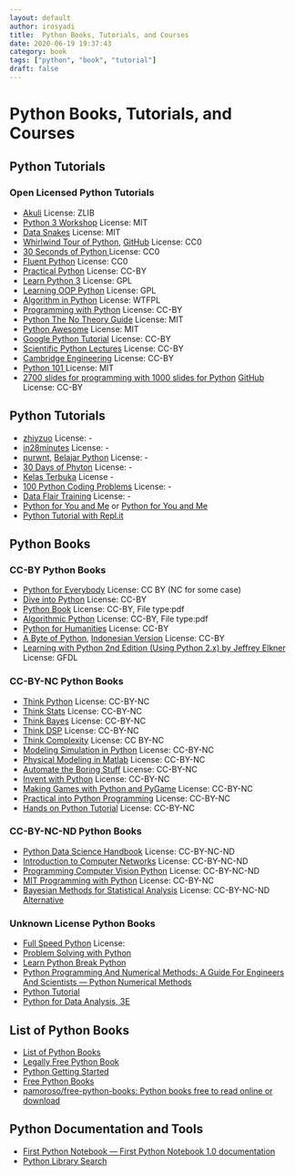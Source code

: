 ```yaml
---
layout: default
author: irosyadi
title:  Python Books, Tutorials, and Courses
date: 2020-06-19 19:37:43
category: book
tags: ["python", "book", "tutorial"]
draft: false
---
```


# Python Books, Tutorials, and Courses

## Python Tutorials

### Open Licensed Python Tutorials
- [Akuli](https://github.com/Akuli/python-tutorial) License: ZLIB
- [Python 3 Workshop](https://github.com/ishpreet-singh/python3-workshop) License: MIT
- [Data Snakes](https://github.com/datasnakes/python-hands-on-tutorial) License: MIT
- [Whirlwind Tour of Python](https://nbviewer.jupyter.org/github/jakevdp/WhirlwindTourOfPython/blob/master/Index.ipynb), [GitHub](https://github.com/jakevdp/WhirlwindTourOfPython) License: CC0
- [30 Seconds of Python ](https://github.com/30-seconds/30-seconds-of-python) License: CC0
- [Fluent Python](https://github.com/cundi/fluent-python) License: CC0
- [Practical Python](https://github.com/dabeaz-course/practical-python) License: CC-BY
- [Learn Python 3](https://github.com/michaelliao/learn-python3) License: GPL
- [Learning OOP Python](https://github.com/josharsh/Learning-Object-Oriented-Python) License: GPL
- [Algorithm in Python](https://github.com/prakhar1989/Algorithms) License: WTFPL
- [Programming with Python](https://swcarpentry.github.io/python-novice-inflammation/index.html) License: CC-BY
- [Python The No Theory Guide](https://github.com/iArunava/Python-TheNoTheoryGuide) License: MIT
- [Python Awesome](https://github.com/gautam1858/python-awesome) License: MIT
- [Google Python Tutorial](https://developers.google.com/edu/python/) License: CC-BY
- [Scientific Python Lectures](https://github.com/jrjohansson/scientific-python-lectures) License: CC-BY
- [Cambridge Engineering](https://github.com/CambridgeEngineering/PartIA-Computing-Michaelmas) License: CC-BY
- [Python 101 ](https://www.davekuhlman.org/python_101.html) License: MIT
- [2700 slides for programming with 1000 slides for Python](https://marko-knoebl.github.io/slides/) [GitHub](https://github.com/marko-knoebl/slides) License: CC-BY

## Python Tutorials
- [zhiyzuo](https://github.com/zhiyzuo/python-tutorial) License: -
- [in28minutes](https://github.com/in28minutes/python-tutorial-for-beginners) License: -
- [purwnt](https://github.com/purwnt/Belajarpython), [Belajar Python](https://github.com/belajarpythoncom/belajarpython.com/tree/master/tutorials) License: -
- [30 Days of Phyton](https://github.com/codingforentrepreneurs/30-Days-of-Python) License: -
- [Kelas Terbuka](https://github.com/kelasterbuka) License -
- [100 Python Coding Problems](https://github.com/ProgrammingHero1/100-plus-python-coding-problems-with-solutions) License: -
- [Data Flair Training](https://data-flair.training/blogs/python-tutorials-home/) License: -
- [Python for You and Me](https://pymbook.readthedocs.io/en/py3/) or [Python for You and Me](https://pymbook.readthedocs.io/en/latest/)
- [Python Tutorial with Repl.it](https://www.codewithrepl.it/)

## Python Books

### CC-BY Python Books
- [Python for Everybody](https://www.py4e.com/book) License: CC BY (NC for some case)
- [Dive into Python](https://diveintopython3.problemsolving.io/) License: CC-BY
- [Python Book](https://goalkicker.com/PythonBook/) License: CC-BY, File type:pdf
- [Algorithmic Python](https://www.eecs.wsu.edu/~schneidj/swan/) License: CC-BY, File type:pdf
- [Python for Humanities](https://www.karsdorp.io/python-course/) License: CC-BY
- [A Byte of Python](https://python.swaroopch.com/), [Indonesian Version](https://github.com/asofyan/byte_of_python) License: CC-BY
- [Learning with Python 2nd Edition (Using Python 2.x) by Jeffrey Elkner](https://www.openbookproject.net/thinkcs/python/english2e/#) License: GFDL

### CC-BY-NC Python Books
- [Think Python](https://greenteapress.com/wp/think-python-2e/) License: CC-BY-NC
- [Think Stats](https://greenteapress.com/thinkstats2/html/index.html) License: CC-BY-NC
- [Think Bayes](https://greenteapress.com/thinkstats2/html/index.html) License: CC-BY-NC
- [Think DSP](https://greenteapress.com/thinkdsp/html/index.html) License: CC-BY-NC
- [Think Complexity](https://greenteapress.com/complexity2/html/index.html) License: CC BY-NC
- [Modeling Simulation in Python](https://github.com/AllenDowney/ModSimPy) License: CC-BY-NC
- [Physical Modeling in Matlab](https://github.com/AllenDowney/PhysicalModelingInMatlab) License: CC-BY-NC
- [Automate the Boring Stuff](https://automatetheboringstuff.com/) License: CC-BY-NC
- [Invent with Python](https://inventwithpython.com/invent4thed/) License: CC-BY-NC
- [Making Games with Python and PyGame](https://inventwithpython.com/pygame/) License: CC-BY-NC
- [Practical into Python Programming](https://www.brianheinold.net/python/python_book.html) License: CC-BY-NC
- [Hands on Python Tutorial](https://anh.cs.luc.edu/handsonPythonTutorial/ch-html) License: CC-BY-NC

### CC-BY-NC-ND Python Books
- [Python Data Science Handbook](https://jakevdp.github.io/PythonDataScienceHandbook/) License: CC-BY-NC-ND
- [Introduction to Computer Networks](https://intronetworks.cs.luc.edu/current/html/) License: CC-BY-NC-ND
- [Programming Computer Vision Python](https://programmingcomputervision.com/) License: CC-BY-NC-ND
- [MIT Programming with Python](https://ocw.mit.edu/courses/electrical-engineering-and-computer-science/6-0001-introduction-to-computer-science-and-programming-in-python-fall-2016/) License: CC-BY-NC
- [Bayesian Methods for Statistical Analysis](https://press.anu.edu.au/publications/bayesian-methods-statistical-analysis) License: CC-BY-NC-ND [Alternative](https://library.oapen.org/handle/20.500.12657/32424)

### Unknown License Python Books
- [Full Speed Python](https://github.com/joaoventura/full-speed-python) License:
- [Problem Solving with Python](https://runestone.academy/runestone/books/published/pythonds/index.html)
- [Learn Python Break Python](https://learnpythonbreakpython.com/)
- [Python Programming And Numerical Methods: A Guide For Engineers And Scientists — Python Numerical Methods](https://pythonnumericalmethods.berkeley.edu/notebooks/Index.html)
- [Python Tutorial](https://www.w3schools.com/python/default.asp)
- [Python for Data Analysis, 3E](https://wesmckinney.com/book/)

## List of Python Books
- [List of Python Books](https://pythonbooks.revolunet.com/)
- [Legally Free Python Book](https://www.pythonkitchen.com/legally-free-python-books-list/)
- [Python Getting Started](https://www.python.org/about/gettingstarted/)
- [Free Python Books](https://github.com/oddsun/Free-Python-Books)
- [pamoroso/free-python-books: Python books free to read online or download](https://github.com/pamoroso/free-python-books)

## Python Documentation and Tools
- [First Python Notebook — First Python Notebook 1.0 documentation](https://www.firstpythonnotebook.org/)
- [Python Library Search](https://www.pythonstacks.com/python-packages/)